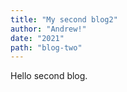 ```yaml
---
title: "My second blog2"
author: "Andrew!"
date: "2021"
path: "blog-two"
---
```


Hello second blog.
